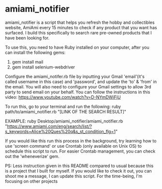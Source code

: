 # amiami_notifier


amiami_notifier is a script that helps you refresh the hobby and collectibles website, AmiAmi every 15 minutes to check if any product that you want has surfaced. I build this specifically to search rare pre-owned products that I have been looking for.

To use this, you need to have Ruby installed on your computer, after you can install the following gems:

1. gem install mail
2. gem install selenium-webdriver

Configure the amiami_notifer.rb file by inputting your Gmail 'email'(it's called username in this case) and 'password', and update the 'to' & 'from' in the email.
You will also need to configure your Gmail settings to allow 3rd party to send email on your behalf. You can follow the instructions in this video: https://www.youtube.com/watch?v=D-NYmDWiFjU

To run this, go to your terminal and run the following:
ruby path/to/amiami_notifier.rb "[LINK OF THE SEARCH RESULT]"
  
EXAMPLE:
ruby Desktop/amiami_notifier/amiami_notifier.rb "https://www.amiami.com/eng/search/list/?s_keywords=Alice%20Ques%20q&s_st_condition_flg=1"


If you would like this run this process in the background, try learning how to use 'screen command' or use Crontab (only available on Unix OS) to schedule this script to run. For easier Crontab management, you can check out the 'wheneverize' gem.

PS: Less instruction given in this README compared to usual because this is a project that I built for myself. If you would like to check it out, you can shoot me a message, I can update this script. For the time-being, I'm focusing on other projects
